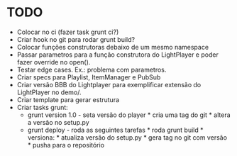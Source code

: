 
# TODO

* Colocar no ci (fazer task grunt ci?)
* Criar hook no git para rodar grunt build?
* Colocar funções construtoras debaixo de um mesmo namespace
* Passar parametros para a função construtora do LightPlayer
  e poder fazer override no open().
* Testar edge cases. Ex.: problema com parametros.
* Criar specs para Playlist, ItemManager e PubSub
* Criar versão BBB do Lightplayer para exemplificar extensão
  do LightPlayer no demo/.
* Criar template para gerar estrutura 
* Criar tasks grunt:
    * grunt version 1.0    - seta versão do player
                                * cria uma tag do git
                                * altera a versão no setup.py
    * grunt deploy         - roda as seguintes tarefas
                                * roda grunt build
                                * versiona:
                                    * atualiza versão do setup.py
                                    * gera tag no git com versão
                                * pusha para o repositório
